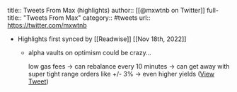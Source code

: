 title:: Tweets From Max (highlights)
author:: [[@mxwtnb on Twitter]]
full-title:: "Tweets From Max"
category:: #tweets
url:: https://twitter.com/mxwtnb

- Highlights first synced by [[Readwise]] [[Nov 18th, 2022]]
	- alpha vaults on optimism could be crazy...
	  
	  low gas fees -> can rebalance every 10 minutes -> can get away with super tight range orders like +/- 3% -> even higher yields ([View Tweet](https://twitter.com/mxwtnb/status/1392149418728644615))